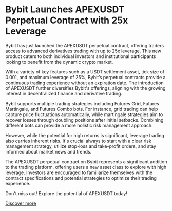 # Bybit Launches APEXUSDT Perpetual Contract with 25x Leverage

Bybit has just launched the APEXUSDT perpetual contract, offering traders access to advanced derivatives trading with up to 25x leverage. This new product caters to both individual investors and institutional participants looking to benefit from the dynamic crypto market.

With a variety of key features such as a USDT settlement asset, tick size of 0.001, and maximum leverage of 25%, Bybit’s perpetual contracts provide a continuous trading experience without an expiration date. The introduction of APEXUSDT further diversifies Bybit's offerings, aligning with the growing interest in decentralized finance and derivative trading.

Bybit supports multiple trading strategies including Futures Grid, Futures Martingale, and Futures Combo bots. For instance, grid trading can help capture price fluctuations automatically, while martingale strategies aim to recover losses through doubling positions after initial setbacks. Combining different bots can provide a more holistic risk management approach.

However, while the potential for high returns is significant, leverage trading also carries inherent risks. It's crucial always to start with a clear risk management strategy, utilize stop-loss and take-profit orders, and stay informed about market news and trends.

The APEXUSDT perpetual contract on Bybit represents a significant addition to the trading platform, offering users a new asset class to explore with high leverage. Investors are encouraged to familiarize themselves with the contract specifications and potential strategies to optimize their trading experience.

Don't miss out! Explore the potential of APEXUSDT today!

[Discover more](https://chain-base.xyz/bybit-launches-apexusdt-perpetual-contract-with-25x-leverage)